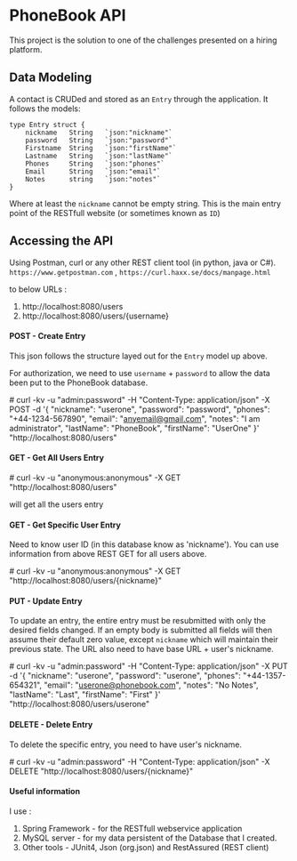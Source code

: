 # PhoneBook API

This project is the solution to one of the challenges presented on a hiring platform.

## Data Modeling

A contact is CRUDed and stored as an `Entry` through the application. It follows the models:

```
type Entry struct {
	nickname   String   `json:"nickname"`
	password   String   `json:"password"`
	Firstname  String   `json:"firstName"`
	Lastname   String   `json:"lastName"`	
	Phones     String   `json:"phones"`
	Email      String   `json:"email"`	
	Notes      string   `json:"notes"`
}
```

Where at least the `nickname` cannot be empty string. This is the main entry point of the RESTfull website (or sometimes known as `ID`)

## Accessing the API

Using Postman, curl or any other REST client tool (in python, java or C#).
`https://www.getpostman.com` , `https://curl.haxx.se/docs/manpage.html` 

to below URLs :
1) http://localhost:8080/users
2) http://localhost:8080/users/{username}

#### POST - Create Entry

This json follows the structure layed out for the `Entry` model up above. 

For authorization, we need to use `username` + `password` to allow the data been put to the PhoneBook database.

\# curl -kv -u "admin:password" -H "Content-Type: application/json" -X POST -d '{
	   "nickname": "userone",
        "password": "password",
        "phones": "+44-1234-567890",
        "email": "anyemail@gmail.com",
        "notes": "I am administrator",
        "lastName": "PhoneBook",
        "firstName": "UserOne"
}' "http://localhost:8080/users"

#### GET - Get All Users Entry

\# curl -kv -u "anonymous:anonymous" -X GET "http://localhost:8080/users"

will get all the users entry

#### GET - Get Specific User Entry

Need to know user ID (in this database know as 'nickname'). You can use information from above REST GET for all users above.

\# curl -kv -u "anonymous:anonymous" -X GET "http://localhost:8080/users/{nickname}"

#### PUT - Update Entry

To update an entry, the entire entry must be resubmitted with only the desired fields changed. 
If an empty body is submitted all fields will then assume their default zero value, except `nickname` which will maintain their previous state.
The URL also need to have base URL + user's nickname.

\# curl -kv -u "admin:password" -H "Content-Type: application/json" -X PUT -d '{
	   "nickname": "userone",
        "password": "userone",
        "phones": "+44-1357-654321",
        "email": "userone@phonebook.com",
        "notes": "No Notes",
        "lastName": "Last",
        "firstName": "First"
}' "http://localhost:8080/users/userone"

#### DELETE - Delete Entry

To delete the specific entry, you need to have user's nickname.

\# curl -kv -u "admin:password" -H "Content-Type: application/json" -X DELETE "http://localhost:8080/users/{nickname}"


#### Useful information

I use :
1) Spring Framework - for the RESTfull webservice application
2) MySQL server - for my data persistent of the Database that I created.
3) Other tools - JUnit4, Json (org.json) and RestAssured (REST client)


